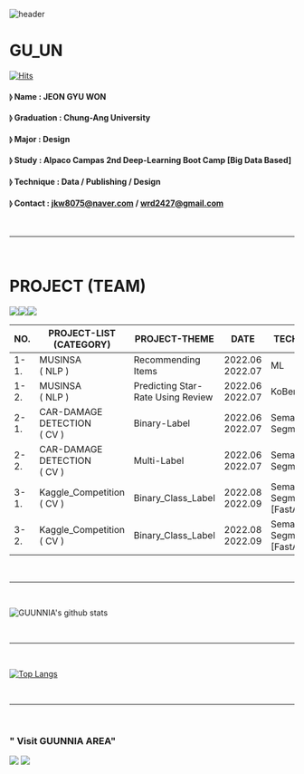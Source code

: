 ![header](https://capsule-render.vercel.app/api?type=waving&color=gradient&height=300&section=header&text=CODEnter&fontColor=FFFFFF&fontSize=90&)

# GU_UN
[![Hits](https://hits.seeyoufarm.com/api/count/incr/badge.svg?url=https%3A%2F%2Fgithub.com%2FGUUNNIA%2Fhit-counter&count_bg=%238C8C8C&title_bg=%23A12AC0&icon=&icon_color=%23E7E7E7&title=hits&edge_flat=false)](https://hits.seeyoufarm.com)
#### ⦊ Name : JEON GYU WON 
#### ⦊ Graduation : Chung-Ang University 
#### ⦊ Major : Design 
#### ⦊ Study : Alpaco Campas 2nd Deep-Learning Boot Camp [Big Data Based] 
#### ⦊ Technique : Data / Publishing / Design 
#### ⦊ Contact : jkw8075@naver.com / wrd2427@gmail.com

 <br><hr><br>

# PROJECT (TEAM)
<img src="https://img.shields.io/badge/Python-3776AB?style=for-the-badge&logo=Python&logoColor=white"><img src="https://img.shields.io/badge/Google Colab-F9AB00?style=for-the-badge&logo=Google Colab&logoColor=white"><img src="https://img.shields.io/badge/Visual Studio Code-007ACC?style=for-the-badge&logo=Visual Studio Code&logoColor=white">

|  NO. | PROJECT-LIST (CATEGORY) | PROJECT-THEME | DATE | TECHNIQUE | LINK |
|------|------------------------|---------------|------|-----------|------|
| 1-1. | MUSINSA<br>( NLP ) | Recommending Items | 2022.06<br>2022.07 | ML | [DATA LIST](https://github.com/GUUNNIA/Portfolio#3-%ED%81%90%EB%A0%88%EC%9D%B4%ED%8C%85-%EA%B8%80%EC%A0%84%EB%AC%B8%EC%84%B1-%EA%B3%BC-%EC%83%81%ED%92%88-%EC%83%81%EC%84%B8-%EC%84%A4%EB%AA%85%EC%A0%84%EB%AC%B8%EB%8B%A8%EC%96%B4%EC%9D%84-%EB%B9%84%EA%B5%90%ED%95%98%EC%97%AC-%EC%83%81%ED%92%88-%EC%B6%94%EC%B2%9C-%EC%8B%9C%EC%8A%A4%ED%85%9C-%EC%A0%9C%EC%9E%91--using-musinsastandard-items-) |
| 1-2. | MUSINSA<br>( NLP ) | Predicting Star-Rate Using Review | 2022.06<br>2022.07 | KoBert | [DATA LIST](https://github.com/GUUNNIA/Portfolio/blob/main/MUSINSA/F!na!_KoBert_Multi_Classification.ipynb) |
| 2-1. | CAR-DAMAGE DETECTION<br>( CV ) | Binary-Label | 2022.06<br>2022.07 | Semantic<br>Segmentation | [DATA LIST](https://) |
| 2-2. | CAR-DAMAGE DETECTION<br>( CV ) | Multi-Label | 2022.06<br>2022.07 | Semantic<br>Segmentation | [DATA LIST](https://) |
| 3-1. | Kaggle_Competition<br>( CV ) | Binary_Class_Label | 2022.08<br>2022.09 | Semantic<br>Segmentation</br>[FastAI] | [DATA Handling List](https://github.com/GUUNNIA/Kaggle_Data_Handling) |
| 3-2. | Kaggle_Competition<br>( CV ) | Binary_Class_Label | 2022.08<br>2022.09 | Semantic<br>Segmentation</br>[FastAI] | [Modeling List](https://github.com/GUUNNIA/Kaggle_Competition) |

 <br><hr><br>

![GUUNNIA's github stats](https://github-readme-stats.vercel.app/api?username=GUUNNIA&show_icons=true&&theme=radical)

 <br><hr><br>
 
[![Top Langs](https://github-readme-stats.vercel.app/api/top-langs/?username=GUUNNIA&layout=compact)](https://github.com/GUUNNIA/github-readme-stats)

 <br><hr><br>

<h3>" Visit GUUNNIA AREA"</h3>
<a href="https://www.instagram.com/gu_unnia/"><img src="https://img.shields.io/badge/_Instagram-6a329f?style=flat-square&logo=INSTAGRAM&logoColor=yellow"/></a>
<a href="https://vintage-settee-4e4.notion.site/CODEnter-a97cd4c7b9694816a444f814b29170ca"><img src="https://img.shields.io/badge/NOTION-383838?style=flat-square&logo=NOTION&logoColor=white"/></a>


















<!--
**GUUNNIA/GUUNNIA** is a ✨ _special_ ✨ repository because its `README.md` (this file) appears on your GitHub profile.

Here are some ideas to get you started:

- 🔭 I’m currently working on ...
- 🌱 I’m currently learning ...
- 👯 I’m looking to collaborate on ...
- 🤔 I’m looking for help with ...
- 💬 Ask me about ...
- 📫 How to reach me: ...
- 😄 Pronouns: ...
- ⚡ Fun fact: ...
-->
